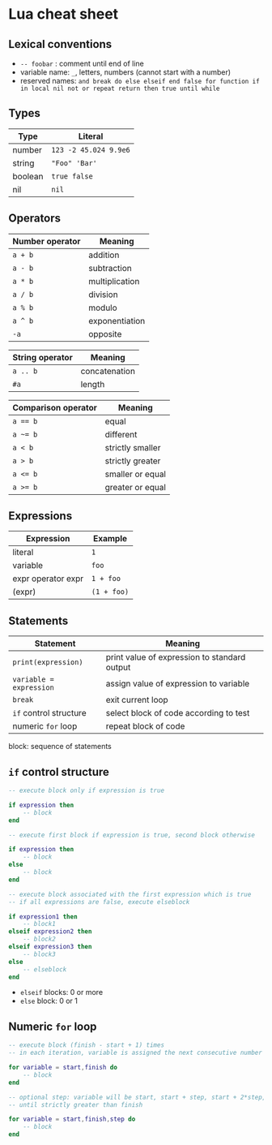 Lua cheat sheet
===============

Lexical conventions
-------------------

- `-- foobar` : comment until end of line
- variable name: `_`, letters, numbers (cannot start with a number)
- reserved names: `and break do else elseif end false for function if in
local nil not or repeat return then true until while`

Types
-----

| Type    | Literal               |
|---------|-----------------------|
| number  | `123 -2 45.024 9.9e6` |
| string  | `"Foo" 'Bar'`         |
| boolean | `true false`          |
| nil     | `nil`                 |

Operators
---------

| Number operator | Meaning        |
|-----------------|----------------|
| `a + b`         | addition       |
| `a - b`         | subtraction    |
| `a * b`         | multiplication |
| `a / b`         | division       |
| `a % b`         | modulo         |
| `a ^ b`         | exponentiation |
| `-a`            | opposite       |

| String operator | Meaning       |
|-----------------|---------------|
| `a .. b`        | concatenation |
| `#a`            | length        |

| Comparison operator | Meaning          |
|---------------------|------------------|
| `a == b`            | equal            |
| `a ~= b`            | different        |
| `a < b`             | strictly smaller |
| `a > b`             | strictly greater |
| `a <= b`            | smaller or equal |
| `a >= b`            | greater or equal |

Expressions
-----------

| Expression         | Example     |
|--------------------|-------------|
| literal            | `1`         |
| variable           | `foo`       |
| expr operator expr | `1 + foo`   |
| (expr)             | `(1 + foo)` |


Statements
----------

| Statement               | Meaning                                      |
|-------------------------|----------------------------------------------|
| `print(expression)`     | print value of expression to standard output |
| `variable = expression` | assign value of expression to variable       |
| `break`                 | exit current loop                            |
| `if` control structure  | select block of code according to test       |
| numeric `for` loop      | repeat block of code                         |

block: sequence of statements

`if` control structure
----------------------

```lua
-- execute block only if expression is true

if expression then
	-- block
end
```

```lua
-- execute first block if expression is true, second block otherwise

if expression then
	-- block
else
	-- block
end
```

```lua
-- execute block associated with the first expression which is true
-- if all expressions are false, execute elseblock

if expression1 then
	-- block1
elseif expression2 then
	-- block2
elseif expression3 then
	-- block3
else
	-- elseblock
end
```

- `elseif` blocks: 0 or more
- `else` block: 0 or 1

Numeric `for` loop
------------------

```lua
-- execute block (finish - start + 1) times
-- in each iteration, variable is assigned the next consecutive number

for variable = start,finish do
	-- block
end
```

```lua
-- optional step: variable will be start, start + step, start + 2*step, etc.
-- until strictly greater than finish

for variable = start,finish,step do
	-- block
end
```